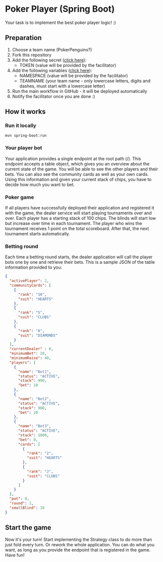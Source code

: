 # Poker Player (Spring Boot)

Your task is to implement the best poker player logic! :)

## Preparation
1. Choose a team name (PokerPenguins?)
2. Fork this repository
3. Add the following secret ([click here](./settings/secrets/actions/new)):
   * TOKEN (value will be provided by the facilitator)
4. Add the following variables ([click here](./settings/variables/actions/new)):
   * NAMESPACE (value will be provided by the facilitator)
   * TEAMNAME (your team name - only lowercase letters, digits and dashes, must start with a lowercase letter)
4. Run the main workflow in GitHub - it will be deployed automatically
5. Notify the facilitator once you are done :)


## How it works
### Run it locally
```mvn spring-boot:run```

### Your player bot
Your application provides a single endpoint at the root path (/).
This endpoint accepts a table object, which gives you an overview about the
current state of the game.
You will be able to see the other players and their bets. You can also see
the community cards as well as your own cards. Using this information and given
your current stack of chips, you have to decide how much you want to bet.

### Poker game
If all players have successfully deployed their application and registered it
with the game, the dealer service will start playing tournaments over and over.
Each player has a starting stack of 100 chips. The blinds will start low but increase over time in each tournament.
The player who wins the tournament receives 1 point on the total scoreboard.
After that, the next tournament starts automatically.

### Betting round
Each time a betting round starts, the dealer application will call the player bots one by one and
retrieve their bets. This is a sample JSON of the table information provided to you:
```json
{
  "activePlayer": 2,
  "communityCards": [
    {
      "rank": "10",
      "suit": "HEARTS"
    },
    {
      "rank": "5",
      "suit": "CLUBS"
    },
    {
      "rank": "A",
      "suit": "DIAMONDS"
    }
  ],
  "currentDealer" : 0,
  "minimumBet": 20,
  "minimumRaise": 40,
  "players": [
    {
      "name": "Bot1",
      "status": "ACTIVE",
      "stack": 990,
      "bet": 10
    },
    {
      "name": "Bot2",
      "status": "ACTIVE",
      "stack": 980,
      "bet": 20
    },
    {
      "name": "Bot3",
      "status": "ACTIVE",
      "stack": 1000,
      "bet": 0,
      "cards": [
        {
          "rank": "2",
          "suit": "HEARTS"
        },
        {
          "rank": "J",
          "suit": "CLUBS"
        }
      ]
    }
  ],
  "pot": 0,
  "round": 1,
  "smallBlind": 10
}
```
## Start the game
Now it's your turn! Start implementing the Strategy class to do more than just fold every turn.
Or rework the whole application. You can do what you want, as long as you provide the endpoint that is registered in the game.
Have fun!